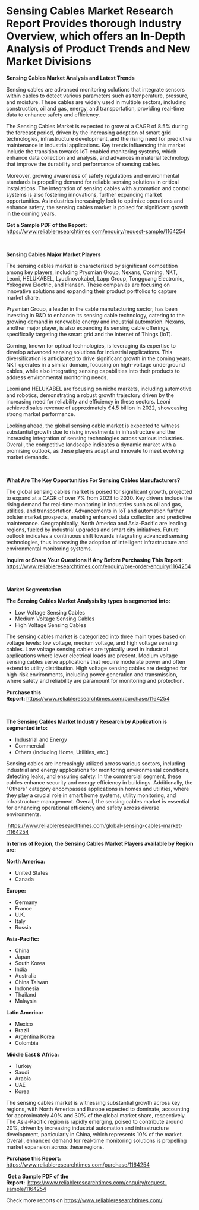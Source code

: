 <p><h1>Sensing Cables Market Research Report Provides thorough Industry Overview, which offers an In-Depth Analysis of Product Trends and New Market Divisions</h1></p><p><strong>Sensing Cables Market Analysis and Latest Trends</strong></p>
<p><p>Sensing cables are advanced monitoring solutions that integrate sensors within cables to detect various parameters such as temperature, pressure, and moisture. These cables are widely used in multiple sectors, including construction, oil and gas, energy, and transportation, providing real-time data to enhance safety and efficiency. </p><p>The Sensing Cables Market is expected to grow at a CAGR of 8.5% during the forecast period, driven by the increasing adoption of smart grid technologies, infrastructure development, and the rising need for predictive maintenance in industrial applications. Key trends influencing this market include the transition towards IoT-enabled monitoring systems, which enhance data collection and analysis, and advances in material technology that improve the durability and performance of sensing cables. </p><p>Moreover, growing awareness of safety regulations and environmental standards is propelling demand for reliable sensing solutions in critical installations. The integration of sensing cables with automation and control systems is also fostering innovations, further expanding market opportunities. As industries increasingly look to optimize operations and enhance safety, the sensing cables market is poised for significant growth in the coming years.</p></p>
<p><strong>Get a Sample PDF of the Report:&nbsp;</strong> <a href="https://www.reliableresearchtimes.com/enquiry/request-sample/1164254?utm_campaign=2181&utm_medium=2&utm_source=Github&utm_content=ia&utm_term=06042025&utm_id=sensing-cables">https://www.reliableresearchtimes.com/enquiry/request-sample/1164254</a></p>
<p>&nbsp;</p>
<p><strong>Sensing Cables Major Market Players</strong></p>
<p><p>The sensing cables market is characterized by significant competition among key players, including Prysmian Group, Nexans, Corning, NKT, Leoni, HELUKABEL, Lyudinovokabel, Lapp Group, Tongguang Electronic, Yokogawa Electric, and Hansen. These companies are focusing on innovative solutions and expanding their product portfolios to capture market share.</p><p>Prysmian Group, a leader in the cable manufacturing sector, has been investing in R&D to enhance its sensing cable technology, catering to the growing demand in renewable energy and industrial automation. Nexans, another major player, is also expanding its sensing cable offerings, specifically targeting the smart grid and the Internet of Things (IoT).</p><p>Corning, known for optical technologies, is leveraging its expertise to develop advanced sensing solutions for industrial applications. This diversification is anticipated to drive significant growth in the coming years. NKT operates in a similar domain, focusing on high-voltage underground cables, while also integrating sensing capabilities into their products to address environmental monitoring needs.</p><p>Leoni and HELUKABEL are focusing on niche markets, including automotive and robotics, demonstrating a robust growth trajectory driven by the increasing need for reliability and efficiency in these sectors. Leoni achieved sales revenue of approximately €4.5 billion in 2022, showcasing strong market performance.</p><p>Looking ahead, the global sensing cable market is expected to witness substantial growth due to rising investments in infrastructure and the increasing integration of sensing technologies across various industries. Overall, the competitive landscape indicates a dynamic market with a promising outlook, as these players adapt and innovate to meet evolving market demands.</p></p>
<p>&nbsp;</p>
<p><strong>What Are The Key Opportunities For Sensing Cables Manufacturers?</strong></p>
<p><p>The global sensing cables market is poised for significant growth, projected to expand at a CAGR of over 7% from 2023 to 2030. Key drivers include the rising demand for real-time monitoring in industries such as oil and gas, utilities, and transportation. Advancements in IoT and automation further bolster market prospects, enabling enhanced data collection and predictive maintenance. Geographically, North America and Asia-Pacific are leading regions, fueled by industrial upgrades and smart city initiatives. Future outlook indicates a continuous shift towards integrating advanced sensing technologies, thus increasing the adoption of intelligent infrastructure and environmental monitoring systems.</p></p>
<p><strong>Inquire or Share Your Questions If Any Before Purchasing This Report:</strong> <a href="https://www.reliableresearchtimes.com/enquiry/pre-order-enquiry/1164254?utm_campaign=2181&utm_medium=2&utm_source=Github&utm_content=ia&utm_term=06042025&utm_id=sensing-cables">https://www.reliableresearchtimes.com/enquiry/pre-order-enquiry/1164254</a></p>
<p>&nbsp;</p>
<p><strong>Market Segmentation</strong></p>
<p><strong>The Sensing Cables Market Analysis by types is segmented into:</strong></p>
<p><ul><li>Low Voltage Sensing Cables</li><li>Medium Voltage Sensing Cables</li><li>High Voltage Sensing Cables</li></ul></p>
<p><p>The sensing cables market is categorized into three main types based on voltage levels: low voltage, medium voltage, and high voltage sensing cables. Low voltage sensing cables are typically used in industrial applications where lower electrical loads are present. Medium voltage sensing cables serve applications that require moderate power and often extend to utility distribution. High voltage sensing cables are designed for high-risk environments, including power generation and transmission, where safety and reliability are paramount for monitoring and protection.</p></p>
<p><strong>Purchase this Report:&nbsp;</strong><a href="https://www.reliableresearchtimes.com/purchase/1164254?utm_campaign=2181&utm_medium=2&utm_source=Github&utm_content=ia&utm_term=06042025&utm_id=sensing-cables">https://www.reliableresearchtimes.com/purchase/1164254</a></p>
<p>&nbsp;</p>
<p><strong>The Sensing Cables Market Industry Research by Application is segmented into:</strong></p>
<p><ul><li>Industrial and Energy</li><li>Commercial</li><li>Others (including Home, Utilities, etc.)</li></ul></p>
<p><p>Sensing cables are increasingly utilized across various sectors, including industrial and energy applications for monitoring environmental conditions, detecting leaks, and ensuring safety. In the commercial segment, these cables enhance security and energy efficiency in buildings. Additionally, the "Others" category encompasses applications in homes and utilities, where they play a crucial role in smart home systems, utility monitoring, and infrastructure management. Overall, the sensing cables market is essential for enhancing operational efficiency and safety across diverse environments.</p></p>
<p><a href="https://www.reliableresearchtimes.com/global-sensing-cables-market-r1164254?utm_campaign=2181&utm_medium=2&utm_source=Github&utm_content=ia&utm_term=06042025&utm_id=sensing-cables">&nbsp;https://www.reliableresearchtimes.com/global-sensing-cables-market-r1164254</a></p>
<p><strong>In terms of Region, the Sensing Cables Market Players available by Region are:</strong></p>
<p>
    <p> <strong> North America: </strong>
        <ul>
            <li>United States</li>
            <li>Canada</li>
        </ul>
        </p> 
    <p> <strong> Europe: </strong>
        <ul>
            <li>Germany</li>
            <li>France</li>
            <li>U.K.</li>
            <li>Italy</li>
            <li>Russia</li>
        </ul>
        </p> 
    <p> <strong> Asia-Pacific: </strong>
        <ul>
            <li>China</li>
            <li>Japan</li>
            <li>South Korea</li>
            <li>India</li>
            <li>Australia</li>
            <li>China Taiwan</li>
            <li>Indonesia</li>
            <li>Thailand</li>
            <li>Malaysia</li>
        </ul>
        </p> 
    <p> <strong> Latin America: </strong>
        <ul>
            <li>Mexico</li>
            <li>Brazil</li>
            <li>Argentina Korea</li>
            <li>Colombia</li>
        </ul>
        </p> 
    <p> <strong> Middle East & Africa: </strong>
        <ul>
            <li>Turkey</li>
            <li>Saudi</li>
            <li>Arabia</li>
            <li>UAE</li>
            <li>Korea</li>
        </ul>
    </p>
    </p>
<p><p>The sensing cables market is witnessing substantial growth across key regions, with North America and Europe expected to dominate, accounting for approximately 40% and 30% of the global market share, respectively. The Asia-Pacific region is rapidly emerging, poised to contribute around 20%, driven by increasing industrial automation and infrastructure development, particularly in China, which represents 10% of the market. Overall, enhanced demand for real-time monitoring solutions is propelling market expansion across these regions.</p></p>
<p><strong>Purchase this Report: </strong><a href="https://www.reliableresearchtimes.com/purchase/1164254?utm_campaign=2181&utm_medium=2&utm_source=Github&utm_content=ia&utm_term=06042025&utm_id=sensing-cables">https://www.reliableresearchtimes.com/purchase/1164254</a></p>
<p>&nbsp;<strong>Get a Sample PDF of the Report:&nbsp;&nbsp;</strong><a href="https://www.reliableresearchtimes.com/enquiry/request-sample/1164254?utm_campaign=2181&utm_medium=2&utm_source=Github&utm_content=ia&utm_term=06042025&utm_id=sensing-cables">https://www.reliableresearchtimes.com/enquiry/request-sample/1164254</a></p>
<p><strong></strong></p>
<p>Check more reports on <a href="https://www.reliableresearchtimes.com/?utm_campaign=2181&utm_medium=2&utm_source=Github&utm_content=ia&utm_term=06042025&utm_id=sensing-cables">https://www.reliableresearchtimes.com/</a></p>
